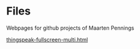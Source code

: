 # Files
Webpages for github projects of Maarten Pennings

[thingspeak-fullscreen-multi.html](thingspeak-fullscreen-multi.html)
